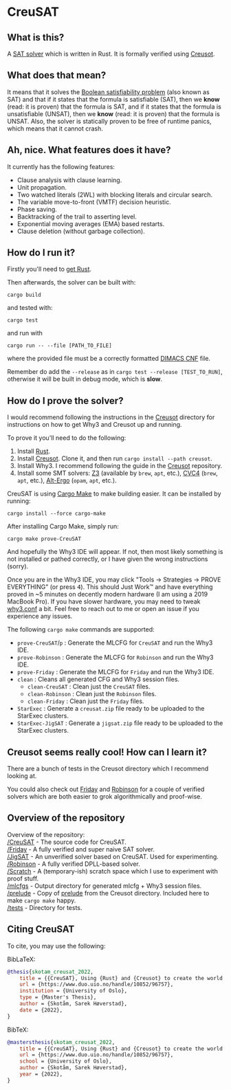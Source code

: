 # CreuSAT

## What is this?

A [SAT solver](https://en.wikipedia.org/wiki/SAT_solver) which is written in Rust.
It is formally verified using [Creusot](https://github.com/xldenis/creusot).

## What does that mean?

It means that it solves the [Boolean satisfiability problem](https://en.wikipedia.org/wiki/Boolean_satisfiability_problem) (also known as SAT) and
that if it states that the formula is satisfiable (SAT), then we **know** (read: it is proven) that the formula is SAT, and if it states that the formula
is unsatisfiable (UNSAT), then we **know** (read: it is proven) that the formula is UNSAT. Also, the solver is statically proven to be free of runtime panics, which means that it cannot crash.

## Ah, nice. What features does it have?

It currently has the following features:
- Clause analysis with clause learning.
- Unit propagation.
- Two watched literals (2WL) with blocking literals and circular search.
- The variable move-to-front (VMTF) decision heuristic.
- Phase saving.
- Backtracking of the trail to asserting level.
- Exponential moving averages (EMA) based restarts.
- Clause deletion (without garbage collection).

## How do I run it?

Firstly you'll need to [get Rust](https://www.rust-lang.org/tools/install).

Then afterwards, the solver can be built with:
```
cargo build
```
and tested with:
```
cargo test
```
and run with
```
cargo run -- --file [PATH_TO_FILE]
```
where the provided file must be a correctly formatted [DIMACS CNF](https://people.sc.fsu.edu/~jburkardt/data/cnf/cnf.html) file.

Remember do add the `--release` as in `cargo test --release [TEST_TO_RUN]`, otherwise it will be built in debug mode, which is **slow**.

## How do I prove the solver?

I would recommend following the instructions in the [Creusot](https://github.com/xldenis/creusot#installing) directory for instructions on how to get Why3 and Creusot up and running.

To prove it you'll need to do the following:
1. Install [Rust](https://www.rust-lang.org/tools/install).
2. Install [Creusot](https://github.com/xldenis/creusot). Clone it, and then run `cargo install --path creusot`.
3. Install Why3. I recommend following the guide in the [Creusot](https://github.com/xldenis/creusot#installing) repository.
4. Install some SMT solvers: [Z3](https://github.com/Z3Prover/z3) (available by `brew`, `apt`, etc.), [CVC4](https://cvc4.github.io/) (`brew`, `apt`, etc.), [Alt-Ergo](https://alt-ergo.ocamlpro.com/) (`opam`, `apt`, etc.).

CreuSAT is using [Cargo Make](https://github.com/sagiegurari/cargo-make) to make building easier. It can be installed by running:
```
cargo install --force cargo-make
```
After installing Cargo Make, simply run:
```
cargo make prove-CreuSAT
```

And hopefully the Why3 IDE will appear. If not, then most likely something is not installed or pathed correctly, or I have given the wrong instructions (sorry).

Once you are in the Why3 IDE, you may click "Tools -> Strategies -> PROVE EVERYTHING" (or press <kbd>4</kbd>). This should Just Work™ and have everything proved in ~5 minutes on decently modern hardware (I am using a 2019 MacBook Pro). If you have slower hardware, you may need to tweak [why3.conf](why3.conf) a bit. Feel free to reach out to me or open an issue if you experience any issues.


The following `cargo make` commands are supported:
- `prove-CreuSAT`/`p` : Generate the MLCFG for `CreuSAT` and run the Why3 IDE.
- `prove-Robinson` : Generate the MLCFG for `Robinson` and run the Why3 IDE.
- `prove-Friday` : Generate the MLCFG for `Friday` and run the Why3 IDE.
- `clean` : Cleans all generated CFG and Why3 session files.
   - `clean-CreuSAT` : Clean just the `CreuSAT` files.
   - `clean-Robinson` : Clean just the `Robinson` files.
   - `clean-Friday` : Clean just the `Friday` files.
- `StarExec` : Generate a `creusat.zip` file ready to be uploaded to the StarExec clusters.
- `StarExec-JigSAT` : Generate a `jigsat.zip` file ready to be uploaded to the StarExec clusters.

## Creusot seems really cool! How can I learn it?

There are a bunch of tests in the Creusot directory which I recommend looking at.

You could also check out [Friday](/Friday/) and [Robinson](/Robinson/) for a couple of verified solvers
which are both easier to grok algorithmically and proof-wise.


## Overview of the repository

Overview of the repository: \
[/CreuSAT](/CreuSAT/) - The source code for CreuSAT. \
[/Friday](/Friday/) - A fully verified and super naive SAT solver. \
[/JigSAT](/JigSAT/) - An unverified solver based on CreuSAT. Used for experimenting. \
[/Robinson](/Robinson/) - A fully verified DPLL-based solver. \
[/Scratch](/Scratch/) - A (temporary-ish) scratch space which I use to experiment with proof stuff. \
[/mlcfgs](/mlcfgs/) - Output directory for generated mlcfg + Why3 session files. \
[/prelude](/prelude/) - Copy of [prelude](https://github.com/xldenis/creusot/tree/master/prelude) from the Creusot directory. Included here to make `cargo make` happy. \
[/tests](/tests/) - Directory for tests.

## Citing CreuSAT
To cite, you may use the following:

BibLaTeX:
```BibTeX
@thesis{skotam_creusat_2022,
	title = {{CreuSAT}, Using {Rust} and {Creusot} to create the world’s fastest deductively verified {SAT} solver},
	url = {https://www.duo.uio.no/handle/10852/96757},
	institution = {University of Oslo},
	type = {Master's Thesis},
	author = {Skotåm, Sarek Høverstad},
	date = {2022},
}
```
BibTeX:
```BibTeX
@mastersthesis{skotam_creusat_2022,
	title = {{CreuSAT}, Using {Rust} and {Creusot} to create the world’s fastest deductively verified {SAT} solver},
	url = {https://www.duo.uio.no/handle/10852/96757},
	school = {University of Oslo},
	author = {Skotåm, Sarek Høverstad},
	year = {2022},
}
```

